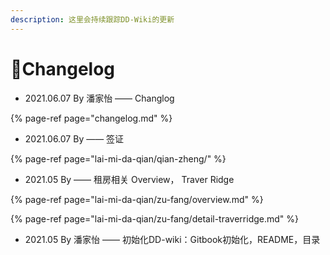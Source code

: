 ```yaml
---
description: 这里会持续跟踪DD-Wiki的更新
---
```


# 🌟Changelog

* 2021.06.07 By 潘家怡 —— Changlog

{% page-ref page="changelog.md" %}

* 2021.06.07 By —— 签证

{% page-ref page="lai-mi-da-qian/qian-zheng/" %}

* 2021.05 By   —— 租房相关 Overview， Traver Ridge

{% page-ref page="lai-mi-da-qian/zu-fang/overview.md" %}

{% page-ref page="lai-mi-da-qian/zu-fang/detail-traverridge.md" %}

* 2021.05 By 潘家怡  —— 初始化DD-wiki：Gitbook初始化，README，目录



